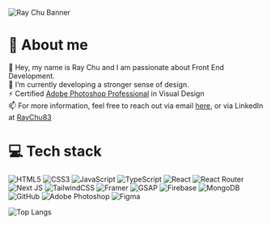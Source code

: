 ![Ray Chu Banner](https://i.ibb.co/z2Lnc38/github-banner.png)
# 👋 About me
🤝 Hey, my name is Ray Chu and I am passionate about Front End Development.  
🌱 I’m currently developing a stronger sense of design.  
⚡ Certified [Adobe Photoshop Professional](https://www.credly.com/badges/485eefba-1b3b-4b1b-b83c-71c67ea85832) in Visual Design  
📫 For more information, feel free to reach out via email [here](mailto:rayc12079@gmail.com), or via LinkedIn at [RayChu83](https://www.linkedin.com/in/RayChu83/)

# 💻 Tech stack
![HTML5](https://img.shields.io/badge/html5-%23E34F26.svg?style=for-the-badge&logo=html5&logoColor=white) 
![CSS3](https://img.shields.io/badge/css3-%231572B6.svg?style=for-the-badge&logo=css3&logoColor=white) 
![JavaScript](https://img.shields.io/badge/javascript-%23323330.svg?style=for-the-badge&logo=javascript&logoColor=%23F7DF1E) 
![TypeScript](https://img.shields.io/badge/typescript-%23007ACC.svg?style=for-the-badge&logo=typescript&logoColor=white) 
![React](https://img.shields.io/badge/react-%2320232a.svg?style=for-the-badge&logo=react&logoColor=%2361DAFB) 
![React Router](https://img.shields.io/badge/React_Router-CA4245?style=for-the-badge&logo=react-router&logoColor=white) 
![Next JS](https://img.shields.io/badge/Next-black?style=for-the-badge&logo=next.js&logoColor=white) 
![TailwindCSS](https://img.shields.io/badge/tailwindcss-%2338B2AC.svg?style=for-the-badge&logo=tailwind-css&logoColor=white) 
![Framer](https://img.shields.io/badge/-Framer-black?style=for-the-badge&logoColor=white&logo=framer&color=0055FF)
![GSAP](https://img.shields.io/badge/-GSAP-black?style=for-the-badge&logoColor=white&logo=greensock&color=88CE02)
![Firebase](https://img.shields.io/badge/firebase-%23039BE5.svg?style=for-the-badge&logo=firebase) 
![MongoDB](https://img.shields.io/badge/MongoDB-%234ea94b.svg?style=for-the-badge&logo=mongodb&logoColor=white) 
![GitHub](https://img.shields.io/badge/github-%23121011.svg?style=for-the-badge&logo=github&logoColor=white) 
![Adobe Photoshop](https://img.shields.io/badge/adobe%20photoshop-%2331A8FF.svg?style=for-the-badge&logo=adobe%20photoshop&logoColor=white) 
![Figma](https://img.shields.io/badge/figma-%23F24E1E.svg?style=for-the-badge&logo=figma&logoColor=white)

![Top Langs](https://github-readme-stats.vercel.app/api/top-langs/?username=RayChu83&theme=dark&hide_border=true&include_all_commits=false&count_private=false&layout=compact)
